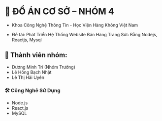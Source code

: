 # 📘 ĐỒ ÁN CƠ SỞ – NHÓM 4

- Khoa Công Nghệ Thông Tin - Học Viện Hàng Không Việt Nam

- Đề tài: Phát Triển Hệ Thống Website Bán Hàng Trang Sức Bằng Nodejs, Reactjs, Mysql

## 👥 Thành viên nhóm:

- Dương Minh Trí (Nhóm Trưởng)
- Lê Hồng Bạch Nhật
- Lê Thị Hải Uyên

### 🛠 Công Nghê Sử Dụng
- Node.js  
- React.js  
- MySQL






